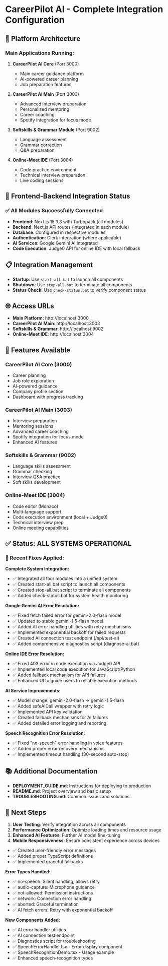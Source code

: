 # CareerPilot AI - Complete Integration Configuration

## 🎯 Platform Architecture

### Main Applications Running:

1. **CareerPilot AI Core** (Port 3000)

   - Main career guidance platform
   - AI-powered career planning
   - Job preparation features

2. **CareerPilot AI Main** (Port 3003)

   - Advanced interview preparation
   - Personalized mentoring
   - Career coaching
   - Spotify integration for focus mode

3. **Softskills & Grammar Module** (Port 9002)

   - Language assessment
   - Grammar correction
   - Q&A preparation

4. **Online-Meet IDE** (Port 3004)
   - Code practice environment
   - Technical interview preparation
   - Live coding sessions

## 🔗 Frontend-Backend Integration Status

### ✅ All Modules Successfully Connected

- **Frontend**: Next.js 15.3.3 with Turbopack (all modules)
- **Backend**: Next.js API routes (integrated in each module)
- **Database**: Configured in respective modules
- **Authentication**: Clerk integration (where applicable)
- **AI Services**: Google Gemini AI integrated
- **Code Execution**: Judge0 API for online IDE with local fallback

## 📋 Integration Management

- **Startup**: Use `start-all.bat` to launch all components
- **Shutdown**: Use `stop-all.bat` to terminate all components
- **Status Check**: Use `check-status.bat` to verify component status

## 🌐 Access URLs

- **Main Platform**: http://localhost:3000
- **CareerPilot AI Main**: http://localhost:3003
- **Softskills & Grammar**: http://localhost:9002
- **Online-Meet IDE**: http://localhost:3004

## 🔧 Features Available

### CareerPilot AI Core (3000)

- Career planning
- Job role exploration
- AI-powered guidance
- Company profile section
- Dashboard with progress tracking

### CareerPilot AI Main (3003)

- Interview preparation
- Mentoring sessions
- Advanced career coaching
- Spotify integration for focus mode
- Enhanced AI features

### Softskills & Grammar (9002)

- Language skills assessment
- Grammar checking
- Interview Q&A practice
- Soft skills development

### Online-Meet IDE (3004)

- Code editor (Monaco)
- Multi-language support
- Code execution environment (local + Judge0)
- Technical interview prep
- Online meeting capabilities

## ✅ Status: ALL SYSTEMS OPERATIONAL

### 🔧 Recent Fixes Applied:

**Complete System Integration:**

- ✅ Integrated all four modules into a unified system
- ✅ Created start-all.bat script to launch all components
- ✅ Created stop-all.bat script to terminate all components
- ✅ Added check-status.bat for system health monitoring

**Google Gemini AI Error Resolution:**

- ✅ Fixed fetch failed error for gemini-2.0-flash model
- ✅ Updated to stable gemini-1.5-flash model
- ✅ Added AI error handling utilities with retry mechanisms
- ✅ Implemented exponential backoff for failed requests
- ✅ Created AI connection test endpoint (/api/test-ai)
- ✅ Added comprehensive diagnostics script (diagnose-ai.bat)

**Online IDE Error Resolution:**

- ✅ Fixed 403 error in code execution via Judge0 API
- ✅ Implemented local code execution for JavaScript/Python
- ✅ Added fallback mechanism for API failures
- ✅ Enhanced UI to guide users to reliable execution methods

**AI Service Improvements:**

- ✅ Model change: gemini-2.0-flash → gemini-1.5-flash
- ✅ Added safeAICall wrapper with retry logic
- ✅ Implemented API key validation
- ✅ Created fallback mechanisms for AI failures
- ✅ Added detailed error logging and reporting

**Speech Recognition Error Resolution:**

- ✅ Fixed "no-speech" error handling in voice features
- ✅ Added proper error recovery mechanisms
- ✅ Implemented timeout handling (30-second auto-stop)

## 📚 Additional Documentation

- **DEPLOYMENT_GUIDE.md**: Instructions for deploying to production
- **README.md**: Project overview and basic setup
- **TROUBLESHOOTING.md**: Common issues and solutions

## 🚀 Next Steps

1. **User Testing**: Verify integration across all components
2. **Performance Optimization**: Optimize loading times and resource usage
3. **Enhanced AI Features**: Further AI model fine-tuning
4. **Mobile Responsiveness**: Ensure consistent experience across devices

- ✅ Created user-friendly error messages
- ✅ Added proper TypeScript definitions
- ✅ Implemented graceful fallbacks

**Error Types Handled:**

- ✅ no-speech: Silent handling, allows retry
- ✅ audio-capture: Microphone guidance
- ✅ not-allowed: Permission instructions
- ✅ network: Connection error handling
- ✅ aborted: Graceful termination
- ✅ AI fetch errors: Retry with exponential backoff

**New Components Added:**

- ✅ AI error handler utilities
- ✅ AI connection test endpoint
- ✅ Diagnostics script for troubleshooting
- ✅ SpeechErrorHandler.tsx - Error display component
- ✅ SpeechRecognitionDemo.tsx - Usage example
- ✅ Enhanced speech-recognition types
